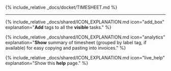 {% include_relative _docs/docket/TIMESHEET.md %}

* * *

{% include_relative _docs/shared/ICON_EXPLANATION.md icon="add_box" explanation="__Add__ tags to all the __visible__ tasks." %}

{% include_relative _docs/shared/ICON_EXPLANATION.md icon="analytics" explanation="__Show__ summary of timesheet (grouped by label tag, if available) for easy copying and pasting into invoices." %}

{% include_relative _docs/shared/ICON_EXPLANATION.md icon="live_help" explanation="Show this __help__ page." %}